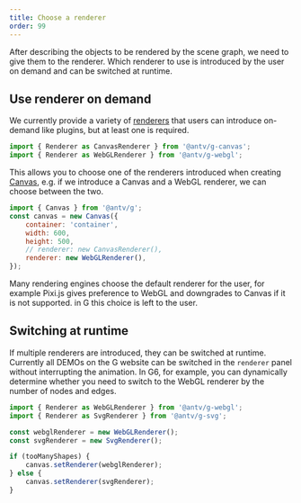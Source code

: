 ```yaml
---
title: Choose a renderer
order: 99
---
```


After describing the objects to be rendered by the scene graph, we need to give them to the renderer. Which renderer to use is introduced by the user on demand and can be switched at runtime.

## Use renderer on demand

We currently provide a variety of [renderers](/en/api/renderer/intro) that users can introduce on-demand like plugins, but at least one is required.

```js
import { Renderer as CanvasRenderer } from '@antv/g-canvas';
import { Renderer as WebGLRenderer } from '@antv/g-webgl';
```

This allows you to choose one of the renderers introduced when creating [Canvas](/en/api/canvas/intro), e.g. if we introduce a Canvas and a WebGL renderer, we can choose between the two.

```js
import { Canvas } from '@antv/g';
const canvas = new Canvas({
    container: 'container',
    width: 600,
    height: 500,
    // renderer: new CanvasRenderer(),
    renderer: new WebGLRenderer(),
});
```

Many rendering engines choose the default renderer for the user, for example Pixi.js gives preference to WebGL and downgrades to Canvas if it is not supported. in G this choice is left to the user.

## Switching at runtime

If multiple renderers are introduced, they can be switched at runtime. Currently all DEMOs on the G website can be switched in the `renderer` panel without interrupting the animation. In G6, for example, you can dynamically determine whether you need to switch to the WebGL renderer by the number of nodes and edges.

```js
import { Renderer as WebGLRenderer } from '@antv/g-webgl';
import { Renderer as SvgRenderer } from '@antv/g-svg';

const webglRenderer = new WebGLRenderer();
const svgRenderer = new SvgRenderer();

if (tooManyShapes) {
    canvas.setRenderer(webglRenderer);
} else {
    canvas.setRenderer(svgRenderer);
}
```
